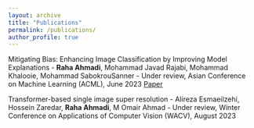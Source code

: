 ```yaml
---
layout: archive
title: "Publications"
permalink: /publications/
author_profile: true
---
```


<!-- ## [Mitigating Bias: Enhancing Image Classification by Improving Model Explanations](https://arxiv.org/abs/2307.01473)
**Raha Ahmadi**, Mohammad Javad Rajabi, Mohammad Khalooie, Mohammad Sabokrou.

Under review, Asian Conference on Machine Learning (ACML), June 2023.

## [Transformer-based single image super resolution](https://arxiv.org/abs/2307.01473)
Alireza Esmaeilzehi, Hossein Zaredar, **Raha Ahmadi**, M Omair Ahmad.
Under review, Winter Conference on Applications of Computer Vision (WACV), August 2023. -->


Mitigating Bias: Enhancing Image Classification by Improving Model Explanations - **Raha Ahmadi**, Mohammad Javad Rajabi, Mohammad Khalooie, Mohammad SabokrouSanner -
Under review, Asian Conference on Machine Learning (ACML), June 2023 [Paper](https://arxiv.org/abs/2307.01473)


Transformer-based single image super resolution - Alireza Esmaeilzehi, Hossein Zaredar, **Raha Ahmadi**, M Omair Ahmad - Under review, Winter Conference on Applications of Computer Vision (WACV), August 2023
